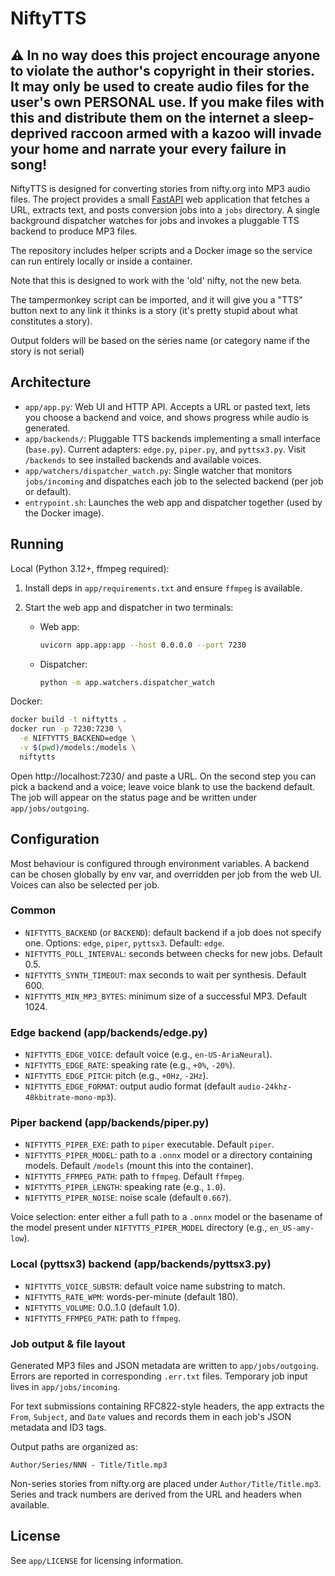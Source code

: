 # NiftyTTS

## :warning: In no way does this project encourage anyone to violate the author's copyright in their stories.  It may only be used to create audio files for the user's own **PERSONAL** use.  If you make files with this and distribute them on the internet a sleep-deprived raccoon armed with a kazoo will invade your home and narrate your every failure in song!  

NiftyTTS is designed for converting stories from nifty.org into MP3 audio files.
The project provides a small [FastAPI](https://fastapi.tiangolo.com/) web
application that fetches a URL, extracts text, and posts conversion jobs
into a `jobs` directory. A single background dispatcher watches for jobs and
invokes a pluggable TTS backend to produce MP3 files.

The repository includes helper scripts and a Docker image so the service
can run entirely locally or inside a container.

Note that this is designed to work with the 'old' nifty, not the new beta.

The tampermonkey script can be imported, and it will give you a "TTS" button
next to any link it thinks is a story (it's pretty stupid about what constitutes
a story).

Output folders will be based on the series name (or category name if the story is
not serial) 



## Architecture

- `app/app.py`: Web UI and HTTP API. Accepts a URL or pasted text, lets you
  choose a backend and voice, and shows progress while audio is generated.
- `app/backends/`: Pluggable TTS backends implementing a small interface
  (`base.py`). Current adapters: `edge.py`, `piper.py`, and `pyttsx3.py`.
  Visit `/backends` to see installed backends and available voices.
- `app/watchers/dispatcher_watch.py`: Single watcher that monitors
  `jobs/incoming` and dispatches each job to the selected backend (per job or
  default).
- `entrypoint.sh`: Launches the web app and dispatcher together (used by
  the Docker image).

## Running

Local (Python 3.12+, ffmpeg required):

1. Install deps in `app/requirements.txt` and ensure `ffmpeg` is available.
2. Start the web app and dispatcher in two terminals:

   - Web app:
     ```bash
     uvicorn app.app:app --host 0.0.0.0 --port 7230
     ```
   - Dispatcher:
     ```bash
     python -m app.watchers.dispatcher_watch
     ```

Docker:

```bash
docker build -t niftytts .
docker run -p 7230:7230 \
  -e NIFTYTTS_BACKEND=edge \
  -v $(pwd)/models:/models \
  niftytts
```

Open http://localhost:7230/ and paste a URL. On the second step you can pick a
backend and a voice; leave voice blank to use the backend default. The job will
appear on the status page and be written under `app/jobs/outgoing`.

## Configuration

Most behaviour is configured through environment variables. A backend can be
chosen globally by env var, and overridden per job from the web UI. Voices can
also be selected per job.

### Common

- `NIFTYTTS_BACKEND` (or `BACKEND`): default backend if a job does not specify
  one. Options: `edge`, `piper`, `pyttsx3`. Default: `edge`.
- `NIFTYTTS_POLL_INTERVAL`: seconds between checks for new jobs. Default 0.5.
- `NIFTYTTS_SYNTH_TIMEOUT`: max seconds to wait per synthesis. Default 600.
- `NIFTYTTS_MIN_MP3_BYTES`: minimum size of a successful MP3. Default 1024.

### Edge backend (app/backends/edge.py)

- `NIFTYTTS_EDGE_VOICE`: default voice (e.g., `en-US-AriaNeural`).
- `NIFTYTTS_EDGE_RATE`: speaking rate (e.g., `+0%`, `-20%`).
- `NIFTYTTS_EDGE_PITCH`: pitch (e.g., `+0Hz`, `-2Hz`).
- `NIFTYTTS_EDGE_FORMAT`: output audio format (default
  `audio-24khz-48kbitrate-mono-mp3`).

### Piper backend (app/backends/piper.py)

- `NIFTYTTS_PIPER_EXE`: path to `piper` executable. Default `piper`.
- `NIFTYTTS_PIPER_MODEL`: path to a `.onnx` model or a directory containing
  models. Default `/models` (mount this into the container).
- `NIFTYTTS_FFMPEG_PATH`: path to `ffmpeg`. Default `ffmpeg`.
- `NIFTYTTS_PIPER_LENGTH`: speaking rate (e.g., `1.0`).
- `NIFTYTTS_PIPER_NOISE`: noise scale (default `0.667`).

Voice selection: enter either a full path to a `.onnx` model or the basename of
the model present under `NIFTYTTS_PIPER_MODEL` directory (e.g., `en_US-amy-low`).

### Local (pyttsx3) backend (app/backends/pyttsx3.py)

- `NIFTYTTS_VOICE_SUBSTR`: default voice name substring to match.
- `NIFTYTTS_RATE_WPM`: words-per-minute (default 180).
- `NIFTYTTS_VOLUME`: 0.0..1.0 (default 1.0).
- `NIFTYTTS_FFMPEG_PATH`: path to `ffmpeg`.

### Job output & file layout

Generated MP3 files and JSON metadata are written to
`app/jobs/outgoing`.  Errors are reported in corresponding `.err.txt`
files.  Temporary job input lives in `app/jobs/incoming`.

For text submissions containing RFC822-style headers, the app extracts the
`From`, `Subject`, and `Date` values and records them in each job's JSON
metadata and ID3 tags.

Output paths are organized as:

```
Author/Series/NNN - Title/Title.mp3
```

Non-series stories from nifty.org are placed under `Author/Title/Title.mp3`.
Series and track numbers are derived from the URL and headers when available.

## License

See `app/LICENSE` for licensing information.

